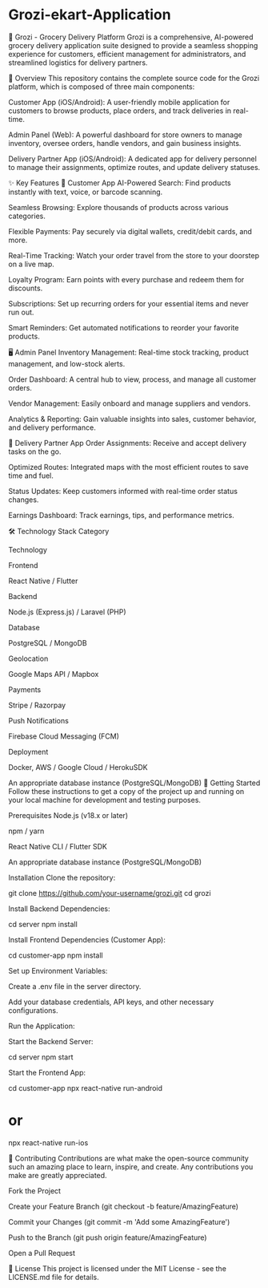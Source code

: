 # Grozi-ekart-Application
🛒 Grozi - Grocery Delivery Platform
Grozi is a comprehensive, AI-powered grocery delivery application suite designed to provide a seamless shopping experience for customers, efficient management for administrators, and streamlined logistics for delivery partners.

🌟 Overview
This repository contains the complete source code for the Grozi platform, which is composed of three main components:

Customer App (iOS/Android): A user-friendly mobile application for customers to browse products, place orders, and track deliveries in real-time.

Admin Panel (Web): A powerful dashboard for store owners to manage inventory, oversee orders, handle vendors, and gain business insights.

Delivery Partner App (iOS/Android): A dedicated app for delivery personnel to manage their assignments, optimize routes, and update delivery statuses.

✨ Key Features
📱 Customer App
AI-Powered Search: Find products instantly with text, voice, or barcode scanning.

Seamless Browsing: Explore thousands of products across various categories.

Flexible Payments: Pay securely via digital wallets, credit/debit cards, and more.

Real-Time Tracking: Watch your order travel from the store to your doorstep on a live map.

Loyalty Program: Earn points with every purchase and redeem them for discounts.

Subscriptions: Set up recurring orders for your essential items and never run out.

Smart Reminders: Get automated notifications to reorder your favorite products.

🖥️ Admin Panel
Inventory Management: Real-time stock tracking, product management, and low-stock alerts.

Order Dashboard: A central hub to view, process, and manage all customer orders.

Vendor Management: Easily onboard and manage suppliers and vendors.

Analytics & Reporting: Gain valuable insights into sales, customer behavior, and delivery performance.

🛵 Delivery Partner App
Order Assignments: Receive and accept delivery tasks on the go.

Optimized Routes: Integrated maps with the most efficient routes to save time and fuel.

Status Updates: Keep customers informed with real-time order status changes.

Earnings Dashboard: Track earnings, tips, and performance metrics.

🛠️ Technology Stack
Category

Technology

Frontend

React Native / Flutter

Backend

Node.js (Express.js) / Laravel (PHP)

Database

PostgreSQL / MongoDB

Geolocation

Google Maps API / Mapbox

Payments

Stripe / Razorpay

Push Notifications

Firebase Cloud Messaging (FCM)

Deployment

Docker, AWS / Google Cloud / HerokuSDK

An appropriate database instance (PostgreSQL/MongoDB)
🚀 Getting Started
Follow these instructions to get a copy of the project up and running on your local machine for development and testing purposes.

Prerequisites
Node.js (v18.x or later)

npm / yarn

React Native CLI / Flutter SDK

An appropriate database instance (PostgreSQL/MongoDB)

Installation
Clone the repository:

git clone https://github.com/your-username/grozi.git
cd grozi

Install Backend Dependencies:

cd server
npm install

Install Frontend Dependencies (Customer App):

cd customer-app
npm install

Set up Environment Variables:

Create a .env file in the server directory.

Add your database credentials, API keys, and other necessary configurations.

Run the Application:

Start the Backend Server:

cd server
npm start

Start the Frontend App:

cd customer-app
npx react-native run-android
# or
npx react-native run-ios

🤝 Contributing
Contributions are what make the open-source community such an amazing place to learn, inspire, and create. Any contributions you make are greatly appreciated.

Fork the Project

Create your Feature Branch (git checkout -b feature/AmazingFeature)

Commit your Changes (git commit -m 'Add some AmazingFeature')

Push to the Branch (git push origin feature/AmazingFeature)

Open a Pull Request

📄 License
This project is licensed under the MIT License - see the LICENSE.md file for details.
